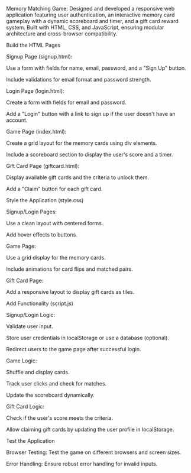 Memory Matching Game:
Designed and developed a responsive web application featuring user authentication, an interactive memory card gameplay with a dynamic scoreboard and timer, and a gift card reward system. Built with HTML, CSS, and JavaScript, ensuring modular architecture and cross-browser compatibility. 
 
 Build the HTML Pages

Signup Page (signup.html):

Use a form with fields for name, email, password, and a "Sign Up" button.

Include validations for email format and password strength.

Login Page (login.html):

Create a form with fields for email and password.

Add a "Login" button with a link to sign up if the user doesn't have an account.

Game Page (index.html):

Create a grid layout for the memory cards using div elements.

Include a scoreboard section to display the user's score and a timer.

Gift Card Page (giftcard.html):

Display available gift cards and the criteria to unlock them.

Add a "Claim" button for each gift card.

 Style the Application (style.css)

Signup/Login Pages:

Use a clean layout with centered forms.

Add hover effects to buttons.

Game Page:

Use a grid display for the memory cards.

Include animations for card flips and matched pairs.

Gift Card Page:

Add a responsive layout to display gift cards as tiles.

 Add Functionality (script.js)

Signup/Login Logic:

Validate user input.

Store user credentials in localStorage or use a database (optional).

Redirect users to the game page after successful login.

Game Logic:

Shuffle and display cards.

Track user clicks and check for matches.

Update the scoreboard dynamically.

Gift Card Logic:

Check if the user's score meets the criteria.

Allow claiming gift cards by updating the user profile in localStorage.

 Test the Application

Browser Testing: Test the game on different browsers and screen sizes.

Error Handling: Ensure robust error handling for invalid inputs.
